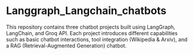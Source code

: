# Langgraph_Langchain_chatbots
This repository contains three chatbot projects built using LangGraph, LangChain, and Groq API. Each project introduces different capabilities such as basic chatbot interactions, tool integration (Wikipedia &amp; Arxiv), and a RAG (Retrieval-Augmented Generation) chatbot.
